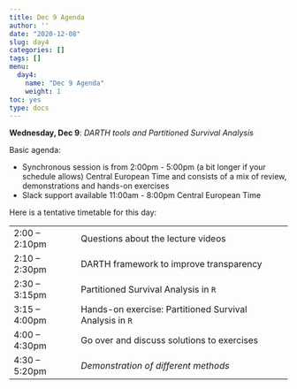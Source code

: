 ```yaml
---
title: Dec 9 Agenda
author: ''
date: "2020-12-08"
slug: day4
categories: []
tags: []
menu:
  day4:
    name: "Dec 9 Agenda"
    weight: 1
toc: yes
type: docs
---
```


**Wednesday, Dec 9**: *DARTH tools and Partitioned Survival Analysis*

Basic agenda:

- Synchronous session is from 2:00pm - 5:00pm (a bit longer if your schedule allows) Central European Time and consists of a mix of review, demonstrations and hands-on exercises
- Slack support available 11:00am - 8:00pm Central European Time

Here is a tentative timetable for this day:

|                            |            |
|--------------------------------------------|:------------------|
| 2:00 – 2:10pm | Questions about the lecture videos |
| 2:10 – 2:30pm | DARTH framework to improve transparency |
| 2:30 – 3:15pm | Partitioned Survival Analysis in `R` | 
| 3:15 – 4:00pm | Hands-on exercise: Partitioned Survival Analysis in `R` |
| 4:00 – 4:30pm | Go over and discuss solutions to exercises |
| 4:30 – 5:20pm | *Demonstration of different methods* |

<!-- ## Synchronous session recording -->

<!-- ```{r, echo=F} -->
<!-- blogdown::shortcode("vimeo", "476082616") -->
<!-- ``` -->

